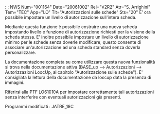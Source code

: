  :  : NWS Num="001164" Date="20061002" Rel="V2R2" Atr="S. Arrighini" Tem="TEC" App="LO" Tit="Autorizzazioni sulle schede" Sts="20"
E' ora possibile impostare un livello di autorizzazione sull'intera scheda.

Mediante questa funzione è possibile costruire una nuova scheda impostando livello e funzione di autorizzazione richiesti per la visione della scheda stessa. E' inoltre possibile impostare un livello di autorizzazione minimo per le schede senza doverle modificare; questo consente di associare un'autorizzazione ad una scheda standard senza doverla personalizzare.

La documentazione completa su come utilizzare questa nuova funzionalità si trova nella documentazione attiva (BASE_up --> Autorizzazioni --> Autorizzazioni LoocUp,  al capitolo "Autorizzazione sulle schede"). E' consigliata la lettura della documentazione da loocup data la presenza di immagini.

Riferirsi alla PTF LO61010A per impostare correttamente tali autorizzazioni senza interferire con eventuali autorizzazioni già presenti.

Programmi modificati : 
JATRE_18C
